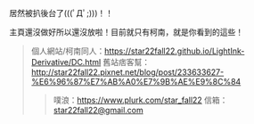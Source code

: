 居然被扒後台了(((ﾟДﾟ;)))！！

主頁還沒做好所以還沒放啦！目前就只有柯南，就是你看到的這些！

> 個人網站/柯南同人：https://star22fall22.github.io/LightInk-Derivative/DC.html
> 舊站痞客幫：http://star22fall22.pixnet.net/blog/post/233633627-%E6%96%87%E7%AB%A0%E7%9B%AE%E9%8C%84
>> 噗浪：https://www.plurk.com/star_fall22
>> 信箱：star22fall22@gmail.com
